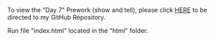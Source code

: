 To view the "Day 7" Prework (show and tell), please click [HERE](https://github.com/jlavar1/Turing-Pre-Work-Show-Tell-) to be directed to my GitHub Repository.

Run file "index.html" located in the "html" folder. 

